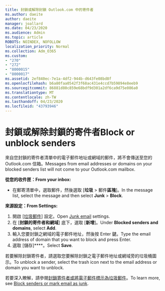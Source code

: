 ```yaml
---
title: 封鎖或解除封鎖 Outlook.com 中的寄件者
ms.author: daeite
author: daeite
manager: joallard
ms.date: 04/23/2020
ms.audience: Admin
ms.topic: article
ROBOTS: NOINDEX, NOFOLLOW
localization_priority: Normal
ms.collection: Adm_O365
ms.custom:
- "270"
- "272"
- "8000015"
- "8000017"
ms.assetid: 2ef840ec-7e1a-4df2-944b-d643fe08bd8f
ms.openlocfilehash: b6a80faa0542f3f68ac431e4ccd7b59894e8eeb9
ms.sourcegitcommit: 86881d80c859e68bdf9d301a2df6ca9d75e086a0
ms.translationtype: MT
ms.contentlocale: zh-TW
ms.lasthandoff: 04/23/2020
ms.locfileid: "43793946"
---
```

# <a name="block-or-unblock-senders"></a><span data-ttu-id="9c4cd-102">封鎖或解除封鎖的寄件者</span><span class="sxs-lookup"><span data-stu-id="9c4cd-102">Block or unblock senders</span></span>

<span data-ttu-id="9c4cd-103">來自您封鎖的寄件者清單中的電子郵件地址或網域的郵件，將不會傳送至您的 Outlook.com 信箱。</span><span class="sxs-lookup"><span data-stu-id="9c4cd-103">Messages from email addresses or domains on your blocked senders list will not come to your Outlook.com mailbox.</span></span>

<span data-ttu-id="9c4cd-104">**從您的收件匣：**</span><span class="sxs-lookup"><span data-stu-id="9c4cd-104">**From your inbox:**</span></span>

- <span data-ttu-id="9c4cd-105">在郵寄清單中，選取郵件，然後選取 [**垃圾** > 郵件**區塊**]。</span><span class="sxs-lookup"><span data-stu-id="9c4cd-105">In the message list, select the message and then select **Junk** > **Block**.</span></span>

<span data-ttu-id="9c4cd-106">**來源設定：**</span><span class="sxs-lookup"><span data-stu-id="9c4cd-106">**From Settings:**</span></span>

1. <span data-ttu-id="9c4cd-107">開啟 [[垃圾郵件](https://outlook.live.com/mail/options/mail/junkEmail)] 設定。</span><span class="sxs-lookup"><span data-stu-id="9c4cd-107">Open [Junk email](https://outlook.live.com/mail/options/mail/junkEmail) settings.</span></span>
2. <span data-ttu-id="9c4cd-108">在 [**封鎖的寄件者和網域**] 底下，選取 [**新增**]。</span><span class="sxs-lookup"><span data-stu-id="9c4cd-108">Under **Blocked senders and domains**, select **Add**.</span></span>
3. <span data-ttu-id="9c4cd-109">輸入您要封鎖之網域的電子郵件地址，然後按 Enter 鍵。</span><span class="sxs-lookup"><span data-stu-id="9c4cd-109">Type the email address of domain that you want to block and press Enter.</span></span>
4. <span data-ttu-id="9c4cd-110">選取 [儲存]\*\*\*\*。</span><span class="sxs-lookup"><span data-stu-id="9c4cd-110">Select **Save**.</span></span>

<span data-ttu-id="9c4cd-111">若要解除封鎖寄件者，請選取您要解除封鎖之電子郵件地址或網域旁的垃圾桶圖示。</span><span class="sxs-lookup"><span data-stu-id="9c4cd-111">To unblock a sender, select the trash icon next to the email address or domain you want to unblock.</span></span>

<span data-ttu-id="9c4cd-112">若要深入瞭解，請參閱[封鎖寄件者或將電子郵件標示為垃圾郵件](https://support.office.com/article/a3ece97b-82f8-4a5e-9ac3-e92fa6427ae4?wt.mc_id=Office_Outlook_com_Alchemy)。</span><span class="sxs-lookup"><span data-stu-id="9c4cd-112">To learn more, see [Block senders or mark email as junk](https://support.office.com/article/a3ece97b-82f8-4a5e-9ac3-e92fa6427ae4?wt.mc_id=Office_Outlook_com_Alchemy).</span></span>